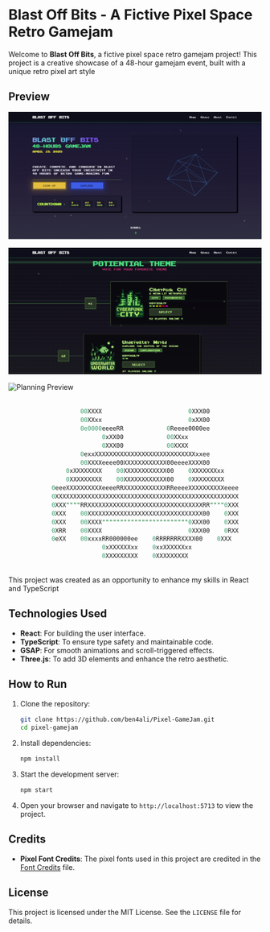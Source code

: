 # Blast Off Bits - A Fictive Pixel Space Retro Gamejam

Welcome to **Blast Off Bits**, a fictive pixel space retro gamejam project! This project is a creative showcase of a 48-hour gamejam event, built with a unique retro pixel art style

## Preview

![Hero Preview](previews/hero.png)

![Voting Preview](previews/vote.png)

![Planning Preview](previews/planning.gif)

```sql

                    00XXXX                        0XXX00        
                    00XXxx                        0xXX00        
                    0e0000eeeeRR            0Reeee0000ee        
                          0xXX00            00XXxx              
                          0XXX00            00XXXX              
                    0exxXXXXXXXXXXXXXXXXXXXXXXXXXXXXxxee        
                    00XXXXeeee00XXXXXXXXXXXX00eeeeXXXX00        
                0xXXXXXXXX    00XXXXXXXXXXXX00    0XXXXXXXxx    
                0XXXXXXXXX    00XXXXXXXXXXXX00    0XXXXXXXXX    
            0eeeXXXXXXXXXXeeeeRRXXXXXXXXXXXXRReeeeXXXXXXXXXXeeee
            0XXXXXXXXXXXXXXXXXXXXXXXXXXXXXXXXXXXXXXXXXXXXXXXXXXX
            0XXX""""RRXXXXXXXXXXXXXXXXXXXXXXXXXXXXXXXXRR""""0XXX
            0XXX    00XXXXXXXXXXXXXXXXXXXXXXXXXXXXXXXX00    0XXX
            0XXX    00XXXX""""""""""""""""""""""""0XXX00    0XXX
            0XRR    00XXXX                        0XXX00    0RXX
            0eXX    00xxxxRR000000ee    0RRRRRRRXXXX00    0XXX
                          0xXXXXXXxx    0xxXXXXXXxx                            
                          0XXXXXXXXX    0XXXXXXXXX              
 

```

This project was created as an opportunity to enhance my skills in React and TypeScript



## Technologies Used

- **React**: For building the user interface.
- **TypeScript**: To ensure type safety and maintainable code.
- **GSAP**: For smooth animations and scroll-triggered effects.
- **Three.js**: To add 3D elements and enhance the retro aesthetic.

## How to Run

1. Clone the repository:
   ```bash
   git clone https://github.com/ben4ali/Pixel-GameJam.git
   cd pixel-gamejam
   ```

2. Install dependencies:
    ```bash
    npm install
    ```

3. Start the development server:
    ```bash
    npm start
    ```

4. Open your browser and navigate to `http://localhost:5713` to view the project.


## Credits

- **Pixel Font Credits**: The pixel fonts used in this project are credited in the [Font Credits](public/fonts/font-credits.md) file.


## License

This project is licensed under the MIT License. See the `LICENSE` file for details.